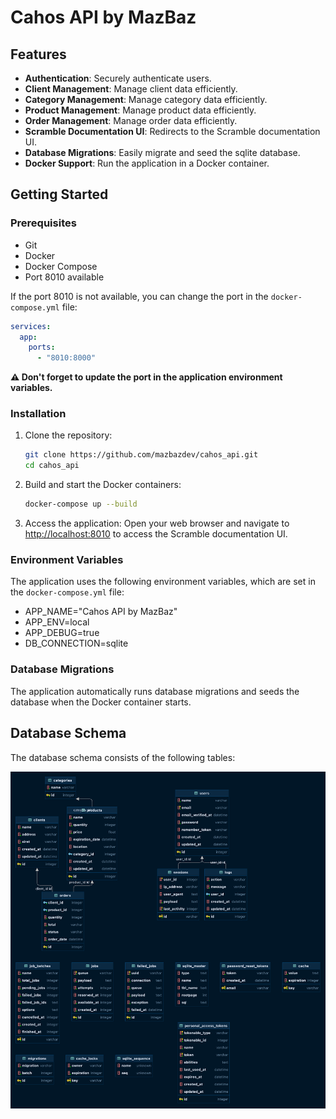 # Cahos API by MazBaz

## Features

- **Authentication**: Securely authenticate users.
- **Client Management**: Manage client data efficiently.
- **Category Management**: Manage category data efficiently.
- **Product Management**: Manage product data efficiently.
- **Order Management**: Manage order data efficiently.
- **Scramble Documentation UI**: Redirects to the Scramble documentation UI.
- **Database Migrations**: Easily migrate and seed the sqlite database.
- **Docker Support**: Run the application in a Docker container.

## Getting Started

### Prerequisites

- Git
- Docker
- Docker Compose
- Port 8010 available

If the port 8010 is not available, you can change the port in the `docker-compose.yml` file:
```yml
services:
  app:
    ports:
      - "8010:8000"
```

**⚠️ Don't forget to update the port in the application environment variables.**


### Installation
1. Clone the repository:
    ```sh
    git clone https://github.com/mazbazdev/cahos_api.git
    cd cahos_api
    ```

2. Build and start the Docker containers:
    ```sh
    docker-compose up --build
    ```

3. Access the application:
   Open your web browser and navigate to [http://localhost:8010](http://localhost:8010) to access the Scramble documentation UI.

### Environment Variables

The application uses the following environment variables, which are set in the `docker-compose.yml` file:
- APP_NAME="Cahos API by MazBaz"
- APP_ENV=local
- APP_DEBUG=true
- DB_CONNECTION=sqlite

### Database Migrations

The application automatically runs database migrations and seeds the database when the Docker container starts.


## Database Schema

The database schema consists of the following tables:

![Database Schema](https://raw.githubusercontent.com/mazbazdev/cahos_api/develop/database/diagram.png)
